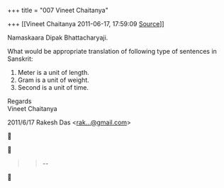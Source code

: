 +++
title = "007 Vineet Chaitanya"

+++
[[Vineet Chaitanya	2011-06-17, 17:59:09 [Source](https://groups.google.com/g/bvparishat/c/XWXjobVnmP4)]]



Namaskaara Dipak Bhattacharyaji.  
  
 What would be appropriate translation of following type of sentences in Sanskrit:  
  
1. Meter is a unit of length.  
2. Gram is a unit of weight.  
3. Second is a unit of time.  
  
Regards  
Vineet Chaitanya  
  

2011/6/17 Rakesh Das \<[rak...@gmail.com]()\>  





> 
> > 
> > --  
> > 
> > 



